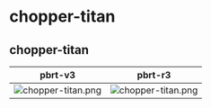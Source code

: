 # chopper-titan
## chopper-titan
|pbrt-v3|pbrt-r3|
|---|---|
|![chopper-titan.png](../v3/chopper-titan/chopper-titan.png)|![chopper-titan.png](../r3/chopper-titan/chopper-titan.png)|
